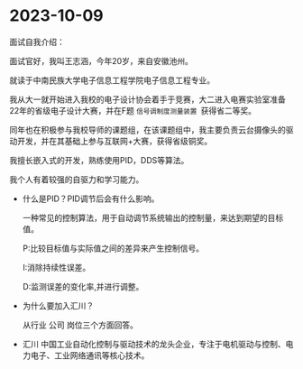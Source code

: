 # 2023-10-09

面试自我介绍：

面试官好，我叫王志涵，今年20岁，来自安徽池州。

就读于中南民族大学电子信息工程学院电子信息工程专业。

我从大一就开始进入我校的电子设计协会着手于竞赛，大二进入电赛实验室准备22年的省级电子设计大赛，并在F题 `信号调制度测量装置 `获得省二等奖。

同年也在积极参与我校导师的课题组，在该课题组中，我主要负责云台摄像头的驱动开发，并在其基础上参与互联网+大赛，获得省级铜奖。

我擅长嵌入式的开发，熟练使用PID，DDS等算法。

我个人有着较强的自驱力和学习能力。

- 什么是PID？PID调节后会有什么影响。

  一种常见的控制算法，用于自动调节系统输出的控制量，来达到期望的目标值。

  P:比较目标值与实际值之间的差异来产生控制信号。

  I:消除持续性误差。

  D:监测误差的变化率,并进行调整。
- 为什么要加入汇川？

  从行业 公司 岗位三个方面回答。
- 汇川
  中国工业自动化控制与驱动技术的龙头企业，专注于电机驱动与控制、电力电子、工业网络通讯等核心技术。
